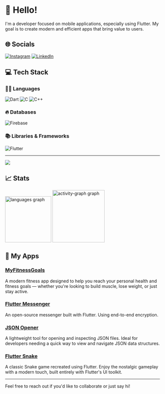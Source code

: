 # 👋 Hello!

I'm a developer focused on mobile applications, especially using Flutter. My goal is to create modern and efficient apps that bring value to users.

## 🌐 Socials

[![Instagram](https://img.shields.io/badge/Instagram-%23E4405F.svg?logo=Instagram&logoColor=white)](https://instagram.com/pikacu100.apk)  [![LinkedIn](https://img.shields.io/badge/LinkedIn-%230077B5.svg?logo=linkedin&logoColor=white)](linkedin.com/in/michal-sedlák-17044b357/)

## 💻 Tech Stack

### 🧑‍💻 Languages

![Dart](https://img.shields.io/badge/Dart-%230175C2.svg?style=for-the-badge&logo=dart&logoColor=white)
![C](https://img.shields.io/badge/C-%2300599C.svg?style=for-the-badge&logo=c&logoColor=white)
![C++](https://img.shields.io/badge/C++-%2300599C.svg?style=for-the-badge&logo=c%2B%2B&logoColor=white)

### 🔥 Databases

![Firebase](https://img.shields.io/badge/Firebase-%23FFCA28.svg?style=for-the-badge&logo=firebase&logoColor=black)

### 📚 Libraries & Frameworks

![Flutter](https://img.shields.io/badge/Flutter-%2302569B.svg?style=for-the-badge&logo=flutter&logoColor=white)

---

[![](https://visitcount.itsvg.in/api?id=pikacu100&icon=0&color=0)](https://visitcount.itsvg.in)

## 📈 Stats

<div align="left">
  <img src="https://github-readme-stats.vercel.app/api/top-langs?username=pikacu100&locale=en&hide_title=false&layout=compact&card_width=320&langs_count=5&theme=dark&hide_border=true&order=2" height="150" alt="languages graph"  />
  <img src="https://github-readme-activity-graph.vercel.app/graph?username=pikacu100&radius=16&theme=github-dark&area=true&order=5&hide_border=true" height="170" alt="activity-graph graph"  />
</div>

## 📱 My Apps

### [MyFitnessGoals](https://play.google.com/store/apps/details?id=cz.kixameloapps.myfitnessgoals&hl=en-US&ah=dZWsCU4t5N9fZTcqldywswwY5EY)

A modern fitness app designed to help you reach your personal health and fitness goals — whether you're looking to build muscle, lose weight, or just stay active.

### [Flutter Messenger](https://github.com/pikacu100/Flutter-messenger)

An open-source messenger built with Flutter. Using end-to-end encryption.

### [JSON Opener](https://github.com/pikacu100/flutter_jsonopener)

A lightweight tool for opening and inspecting JSON files. Ideal for developers needing a quick way to view and navigate JSON data structures.

### [Flutter Snake](https://github.com/pikacu100/flutter_snake)

A classic Snake game recreated using Flutter. Enjoy the nostalgic gameplay with a modern touch, built entirely with Flutter's UI toolkit.


---

Feel free to reach out if you'd like to collaborate or just say hi!
